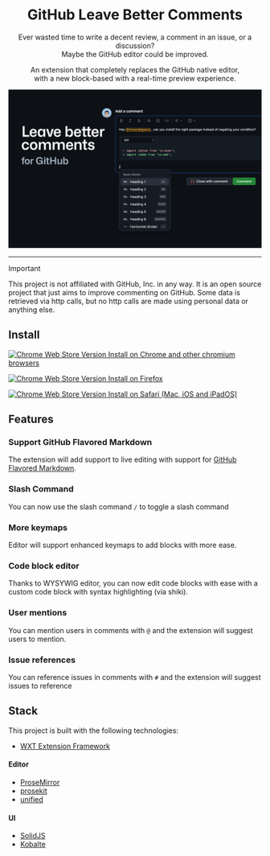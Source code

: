 <h1 align="center">
    GitHub Leave Better Comments
</h1>

<p align="center">
Ever wasted time to write a decent review, a comment in an issue, or a discussion?
<br>Maybe the GitHub editor could be improved.
</p>

<p align="center">
An extension that completely replaces the GitHub native editor, <br>with a new block-based with a real-time preview experience. 
</p>

<img src="./assets/promo2.png" alt="Promotional image">

---

> [!IMPORTANT]
>
> This project is not affiliated with GitHub, Inc. in any way. It is an open source project that just aims to
> improve commenting on GitHub.
> Some data is retrieved via http calls, but no http calls are made using personal data or anything else.

## Install

<a href="">
    
![Chrome Web Store Version](https://img.shields.io/chrome-web-store/v/leave-better-comments-for-github?style=flat&label=%20&color=%230d61b5) Install on Chrome and other chromium browsers

</a>

<a href="">
    
![Chrome Web Store Version](https://img.shields.io/chrome-web-store/v/leave-better-comments-for-github?style=flat&label=%20&color=%230d61b5) Install on Firefox

</a>

<a href="">
    
![Chrome Web Store Version](https://img.shields.io/chrome-web-store/v/leave-better-comments-for-github?style=flat&label=%20&color=%230d61b5) Install on Safari (Mac, iOS and iPadOS)

</a>


## Features

### Support GitHub Flavored Markdown

The extension will add support to live editing with support
for [GitHub Flavored Markdown](https://github.github.com/gfm/).

### Slash Command

You can now use the slash command `/` to toggle a slash command

### More keymaps

Editor will support enhanced keymaps to add blocks with more ease.

### Code block editor

Thanks to WYSYWIG editor, you can now edit code blocks with ease with a custom code block with syntax highlighting (via
shiki).

### User mentions

You can mention users in comments with `@` and the extension will suggest users to mention.

### Issue references

You can reference issues in comments with `#` and the extension will suggest issues to reference

## Stack

This project is built with the following technologies:

- [WXT Extension Framework](https://github.com/wxt-dev/wxt)

#### Editor

- [ProseMirror](https://prosemirror.net/)
- [prosekit](https://github.com/prosekit/prosekit)
- [unified](https://github.com/unifiedjs/unified)

#### UI

- [SolidJS](https://github.com/solidjs/solid)
- [Kobalte](https://kobalte.dev)
